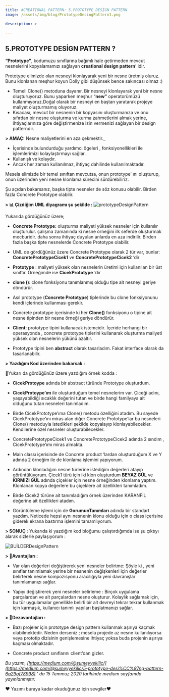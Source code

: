 ```yaml
---
title: #CREATİONAL PATTERN: 5.PROTOTYPE DESİGN PATTERN
image: /assets/img/blog/PrototypeDesingPattern1.png

description: >

---
```

## 5.PROTOTYPE DESİGN PATTERN ?

**“Prototype”**, kodumuzu sınıflarına bağımlı hale getirmeden mevcut nesnelerini kopyalamamızı sağlayan **creational design pattern**’ idir.

Prototype elimizde olan nesneyi klonlayarak yeni bir nesne üretmiş oluruz. Bunu klonlanan meşhur koyun Dolly gibi düşünsek bence sakıncası olmaz :)

-   Temeli Clone() metoduna dayanır. Bir nesneyi klonlayarak yeni bir nesne oluşturuyoruz. Bunu yaparken meşhur “**new”** operatorümüzü kullanmıyoruz.Doğal olarak bir nesneyi en baştan yaratarak projeye maliyet oluşturmamış oluyoruz.
-   Kısacası, mevcut bir nesnenin bir kopyasını oluşturmanıza ve onu sıfırdan bir nesne oluşturma ve kurma zahmetlerini almak yerine, ihtiyaçlarınıza göre değiştirmenize izin vermenizi sağlayan bir design patterndir.

**> AMAÇ:** Nesne maliyetlerini en aza çekmektir._

-   İçerisinde bulundurduğu yardımcı ögeleri , fonksiyonellikleri ile işlemlerimizi kolaylaştırmayı sağlar.
-   Kullanışlı ve kolaydır.
-   Ancak her zaman kullanılmaz, ihtiyaç dahilinde kullanılmaktadır.

Mesela elimizde bir temel sınıftan mevcutsa, onun prototype’ ını oluşturup, onun üzerinden yeni nesne klonlama sürecini sürdürebiliriz.

Şu açıdan bakarsanız, başka tipte nesneler de söz konusu olabilir. Birden fazla Concrete Prototype olabilir.

**> 📊 Çizdiğim UML diyagramı şu şekilde :**
![prototypeDesignPattern](/assets/img/blog/PrototypeDesingPattern2.png)

Yukarıda gördüğünüz üzere;

-   **Concrete Prototype:** oluşturma maliyeti yüksek nesneler için kullanılır oluşturulur. çalışma zamanında ki nesne örneğini ilk seferde oluşturmak mecburidir. daha sonra ihtiyaç duyulan anlarda en aza indirilir. Birden fazla başka tipte nesnelerde Concrete Prototype olabilir.

-   UML de gördüğünüz üzere Concrete Prototype olarak 2 tür var, bunlar: **ConcretePrototypeCicek1** ve **ConcretePrototypeCicek2** ‘dir

-   **Prototype** : maliyeti yüksek olan nesnelerin üretimi için kullanılan bir üst sınıftır. Örneğimde ise **CicekPrototype** ‘dır

-   **clone ()**: clone fonksiyonu tanımlanmış olduğu tipe ait nesneyi geriye döndürür.

-   Asıl prototype (**Concrete Prototype**) tiplerinde bu clone fonksiyonunu kendi içlerinde kullanması gerekir.

-   Concrete prototype içerisinde ki her **Clone()** fonksiyonu o tipine ait nesne tipinden bir nesne örneği geriye döndürür.

-   **Client**: prototype tipini kullanacak istemcidir. İçeride herhangi bir operasyonda , concrete prototype tiplerini kullanarak oluşturma maliyeti yüksek olan nesnelerin yükünü azaltır.

-   Prototype tipini ben **abstract** olarak tasarladım. Fakat interface olarak da tasarlanabilir.

**> Yazdığım Kod üzerinden bakarsak :**

<script src="https://gist.github.com/sumeyyekilic/c3df9efce4122e2362ccc8364e351272.js"></script>

📌Yukarı da gördüğünüz üzere yazdığım örnek kodda :

-   **CicekProtoype** adında bir abstract türünde Prototype oluşturdum.

-   **CicekProtoype’ım** ile oluşturduğum temel nesnelerim var. Çiceği adını, yaşayabildiği sıcaklık değerini tutan ve birde hangi familyaya ait olduğunu tutan nesneleri tanımladım.

-   Birde CicekPrototype’ıma Clone() metodu özelliğini atadım. Bu sayede CicekPrototype’ını miras alan diğer Concrete Prototype’lar bu nesneleri Clone() metoduyla istedikleri şekilde kopyalayıp klonlayabilecekler. Kendilerine özel nesneler oluşturabilecekler.

-   ConcretePrototypeCicek1 ve ConcretePrototypeCicek2 adında 2 sındım , CicekPrototype’ımı miras almakta.

-   Main classı içerisinde de Concrete product ‘lardan oluşturduğum X ve Y adında 2 örneğim ile de klonlama işlemini yapıyorum.

-   Ardından klonladığım nesne türlerine istediğim değerleri atayıp görüntülüyorum. Çicek1 türü için iki klon oluşturdum **BEYAZ GÜL** ve **KIRMIZI GÜL** adında çiçekler için nesne örneğinden klonlama yaptım. Klonlanan kopya değerlere bu çiçeklere ait özellikleri tanımladım.

-   Birde Cicek2 türüne ait tanımladığım örnek üzerinden KARANFİL değerine ait özellikleri atadım.

-   Görüntüleme işlemi için de **GorumunTanımları** adında bir standart yazdım. Neticede hepsi aynı nesnenin klonu olduğu için o class içerisine giderek ekrana bastırma işlemini tamamlıyorum.

**> SONUÇ :** Yukarıda ki yazdığım kod bloğumu çalıştırdığımda ise şu çıktıyı alarak sizlerle paylaşıyorum :

![BUİLDERDesignPattern](/assets/img/blog/PrototypeDesingPattern3.png)

**> 📌Avantajları :**

-   Var olan değerleri değiştirerek yeni nesneler belirtme: Şöyle ki , yeni sınıflar tanımlamak yerine bir nesnenin değişkenleri için değerler belirterek nesne kompozisyonu aracılığıyla yeni davranışlar tanımlamanızı sağlar.

-   Yapıyı değiştirerek yeni nesneler belirleme : Birçok uygulama parçalardan ve alt parçalardan nesne oluşturur. Kolaylık sağlamak için, bu tür uygulamalar genellikle belirli bir alt devreyi tekrar tekrar kullanmak için karmaşık, kullanıcı tanımlı yapıları başlatmanızı sağlar.

**> 📌Dezavantajları :**

-   Bazı projeler için prototype design pattern kullanmak aşırıya kaçmak olabilmektedir. Neden derseniz ; mesela projede az nesne kullanılıyorsa veya prototip dizisinin genişlemesine ihtiyaç yoksa buda projenin aşırıya kaçması olmaktadır.

-   Concrete product sınıflarını client’dan gizler.

_Bu yazım, [https://medium.com/@sumeyyekilic/](https://medium.com/@sumeyyekilic/5-prototype-desi%CC%87ng-pattern-6a29af78998) ' da 15 Temmuz 2020 tarihinde medium sayfamda yayınlanmıştır._

❤ Yazımı buraya kadar okuduğunuz için sevgiler❤

